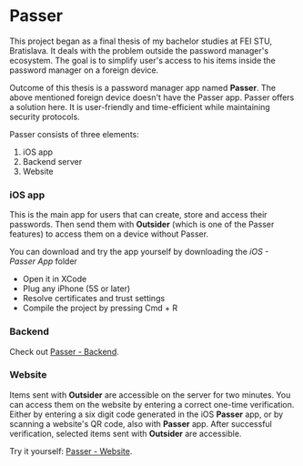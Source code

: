 # Passer
This project began as a final thesis of my bachelor studies at FEI STU, Bratislava. It deals with the problem outside the password manager's ecosystem. The goal is to simplify user's access to his items inside the password manager on a foreign device.

Outcome of this thesis is a password manager app named **Passer**. The above mentioned foreign device doesn't have the Passer app. Passer offers a solution here. It is user-friendly and time-efficient while maintaining security protocols.

Passer consists of three elements:
1. iOS app
2. Backend server
3. Website

### iOS app
This is the main app for users that can create, store and access their passwords. Then send them with **Outsider** (which is one of the Passer features) to access them on a device without Passer. 

You can download and try the app yourself by downloading the *iOS - Passer App* folder
- Open it in XCode
- Plug any iPhone (5S or later)
- Resolve certificates and trust settings
- Compile the project by pressing Cmd + R

### Backend
Check out [Passer - Backend](https://github.com/petercurikjr/passer-backend).

### Website
Items sent with **Outsider** are accessible on the server for two minutes. You can access them on the website by entering a correct one-time verification. Either by entering a six digit code generated in the iOS **Passer** app, or by scanning a website's QR code, also with **Passer** app. After successful verification, selected items sent with **Outsider** are accessible.

Try it yourself: [Passer - Website](https://passer.netlify.app).
